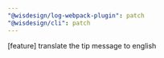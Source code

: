 ```yaml
---
"@wisdesign/log-webpack-plugin": patch
"@wisdesign/cli": patch
---
```


[feature] translate the tip message to english
